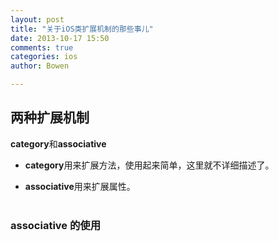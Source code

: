 ```yaml
---
layout: post
title: "关于iOS类扩展机制的那些事儿"
date: 2013-10-17 15:50
comments: true
categories: ios
author: Bowen

---
```


## 两种扩展机制


**category**和**associative**

* **category**用来扩展方法，使用起来简单，这里就不详细描述了。

* **associative**用来扩展属性。
</br></br>

### associative 的使用